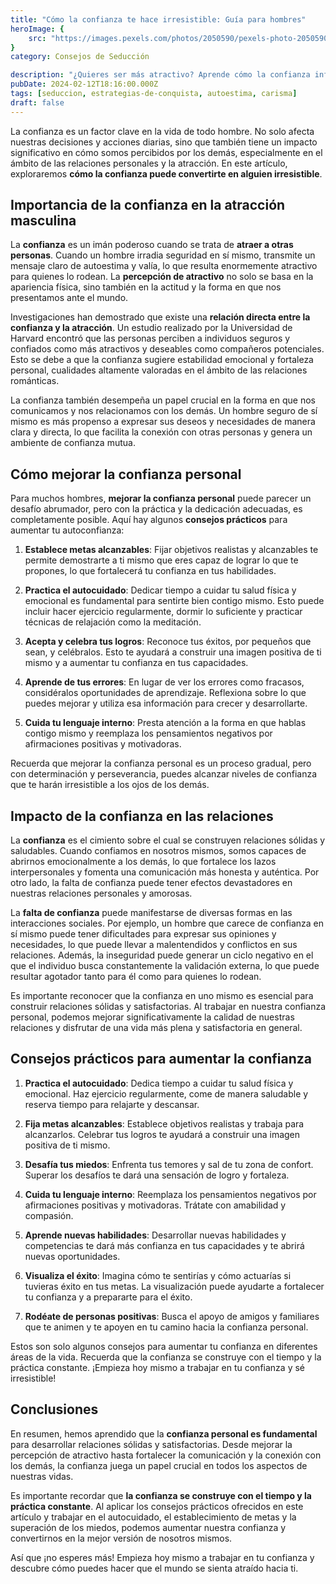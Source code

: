 ```yaml
---
title: "Cómo la confianza te hace irresistible: Guía para hombres"
heroImage: {
	src: "https://images.pexels.com/photos/2050590/pexels-photo-2050590.jpeg?auto=compress&cs=tinysrgb&w=1260&h=750&dpr=1",
}
category: Consejos de Seducción

description: "¿Quieres ser más atractivo? Aprende cómo la confianza influye en tu poder de seducción. Consejos efectivos para potenciar tu seguridad y encanto masculino."
pubDate: 2024-02-12T18:16:00.000Z
tags: [seduccion, estrategias-de-conquista, autoestima, carisma]
draft: false
---
```


La confianza es un factor clave en la vida de todo hombre. No solo afecta nuestras decisiones y acciones diarias, sino que también tiene un impacto significativo en cómo somos percibidos por los demás, especialmente en el ámbito de las relaciones personales y la atracción. En este artículo, exploraremos **cómo la confianza puede convertirte en alguien irresistible**.

## Importancia de la confianza en la atracción masculina

La **confianza** es un imán poderoso cuando se trata de **atraer a otras personas**. Cuando un hombre irradia seguridad en sí mismo, transmite un mensaje claro de autoestima y valía, lo que resulta enormemente atractivo para quienes lo rodean. La **percepción de atractivo** no solo se basa en la apariencia física, sino también en la actitud y la forma en que nos presentamos ante el mundo.

Investigaciones han demostrado que existe una **relación directa entre la confianza y la atracción**. Un estudio realizado por la Universidad de Harvard encontró que las personas perciben a individuos seguros y confiados como más atractivos y deseables como compañeros potenciales. Esto se debe a que la confianza sugiere estabilidad emocional y fortaleza personal, cualidades altamente valoradas en el ámbito de las relaciones románticas.

La confianza también desempeña un papel crucial en la forma en que nos comunicamos y nos relacionamos con los demás. Un hombre seguro de sí mismo es más propenso a expresar sus deseos y necesidades de manera clara y directa, lo que facilita la conexión con otras personas y genera un ambiente de confianza mutua.

## Cómo mejorar la confianza personal

Para muchos hombres, **mejorar la confianza personal** puede parecer un desafío abrumador, pero con la práctica y la dedicación adecuadas, es completamente posible. Aquí hay algunos **consejos prácticos** para aumentar tu autoconfianza:

1. **Establece metas alcanzables**: Fijar objetivos realistas y alcanzables te permite demostrarte a ti mismo que eres capaz de lograr lo que te propones, lo que fortalecerá tu confianza en tus habilidades.

2. **Practica el autocuidado**: Dedicar tiempo a cuidar tu salud física y emocional es fundamental para sentirte bien contigo mismo. Esto puede incluir hacer ejercicio regularmente, dormir lo suficiente y practicar técnicas de relajación como la meditación.

3. **Acepta y celebra tus logros**: Reconoce tus éxitos, por pequeños que sean, y celébralos. Esto te ayudará a construir una imagen positiva de ti mismo y a aumentar tu confianza en tus capacidades.

4. **Aprende de tus errores**: En lugar de ver los errores como fracasos, considéralos oportunidades de aprendizaje. Reflexiona sobre lo que puedes mejorar y utiliza esa información para crecer y desarrollarte.

5. **Cuida tu lenguaje interno**: Presta atención a la forma en que hablas contigo mismo y reemplaza los pensamientos negativos por afirmaciones positivas y motivadoras.

Recuerda que mejorar la confianza personal es un proceso gradual, pero con determinación y perseverancia, puedes alcanzar niveles de confianza que te harán irresistible a los ojos de los demás.

## Impacto de la confianza en las relaciones

La **confianza** es el cimiento sobre el cual se construyen relaciones sólidas y saludables. Cuando confiamos en nosotros mismos, somos capaces de abrirnos emocionalmente a los demás, lo que fortalece los lazos interpersonales y fomenta una comunicación más honesta y auténtica. Por otro lado, la falta de confianza puede tener efectos devastadores en nuestras relaciones personales y amorosas.

La **falta de confianza** puede manifestarse de diversas formas en las interacciones sociales. Por ejemplo, un hombre que carece de confianza en sí mismo puede tener dificultades para expresar sus opiniones y necesidades, lo que puede llevar a malentendidos y conflictos en sus relaciones. Además, la inseguridad puede generar un ciclo negativo en el que el individuo busca constantemente la validación externa, lo que puede resultar agotador tanto para él como para quienes lo rodean.

Es importante reconocer que la confianza en uno mismo es esencial para construir relaciones sólidas y satisfactorias. Al trabajar en nuestra confianza personal, podemos mejorar significativamente la calidad de nuestras relaciones y disfrutar de una vida más plena y satisfactoria en general.

## Consejos prácticos para aumentar la confianza

1. **Practica el autocuidado**: Dedica tiempo a cuidar tu salud física y emocional. Haz ejercicio regularmente, come de manera saludable y reserva tiempo para relajarte y descansar.

2. **Fija metas alcanzables**: Establece objetivos realistas y trabaja para alcanzarlos. Celebrar tus logros te ayudará a construir una imagen positiva de ti mismo.

3. **Desafía tus miedos**: Enfrenta tus temores y sal de tu zona de confort. Superar los desafíos te dará una sensación de logro y fortaleza.

4. **Cuida tu lenguaje interno**: Reemplaza los pensamientos negativos por afirmaciones positivas y motivadoras. Trátate con amabilidad y compasión.

5. **Aprende nuevas habilidades**: Desarrollar nuevas habilidades y competencias te dará más confianza en tus capacidades y te abrirá nuevas oportunidades.

6. **Visualiza el éxito**: Imagina cómo te sentirías y cómo actuarías si tuvieras éxito en tus metas. La visualización puede ayudarte a fortalecer tu confianza y a prepararte para el éxito.

7. **Rodéate de personas positivas**: Busca el apoyo de amigos y familiares que te animen y te apoyen en tu camino hacia la confianza personal.

Estos son solo algunos consejos para aumentar tu confianza en diferentes áreas de la vida. Recuerda que la confianza se construye con el tiempo y la práctica constante. ¡Empieza hoy mismo a trabajar en tu confianza y sé irresistible!

## Conclusiones

En resumen, hemos aprendido que la **confianza personal es fundamental** para desarrollar relaciones sólidas y satisfactorias. Desde mejorar la percepción de atractivo hasta fortalecer la comunicación y la conexión con los demás, la confianza juega un papel crucial en todos los aspectos de nuestras vidas.

Es importante recordar que **la confianza se construye con el tiempo y la práctica constante**. Al aplicar los consejos prácticos ofrecidos en este artículo y trabajar en el autocuidado, el establecimiento de metas y la superación de los miedos, podemos aumentar nuestra confianza y convertirnos en la mejor versión de nosotros mismos.

Así que ¡no esperes más! Empieza hoy mismo a trabajar en tu confianza y descubre cómo puedes hacer que el mundo se sienta atraído hacia ti.
